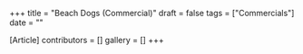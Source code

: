 +++
title = "Beach Dogs (Commercial)"
draft = false
tags = ["Commercials"]
date = ""

[Article]
contributors = []
gallery = []
+++